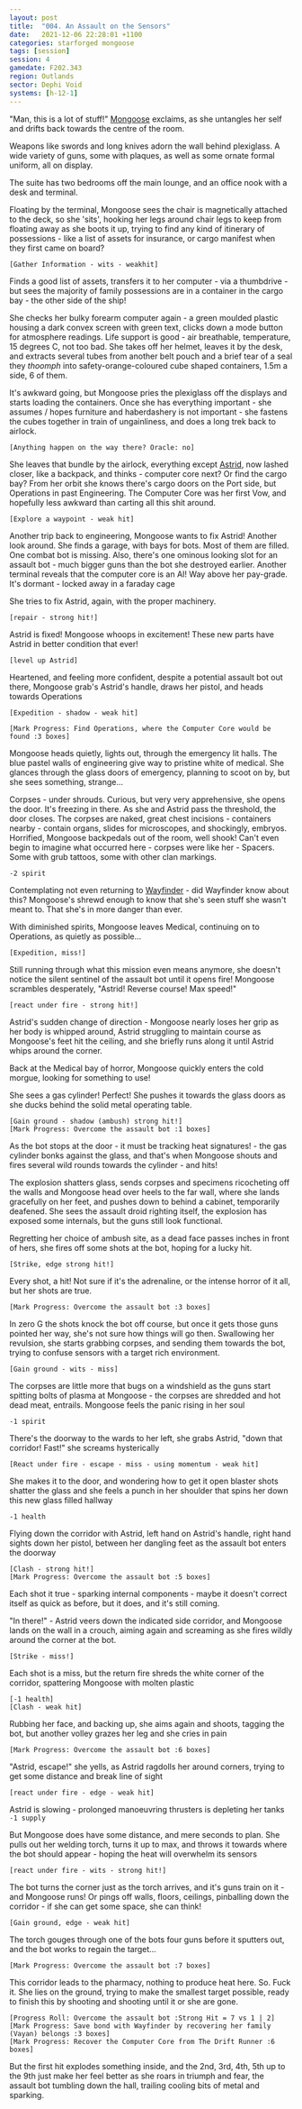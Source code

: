 ```yaml
---
layout: post
title:  "004. An Assault on the Sensors"
date:   2021-12-06 22:28:01 +1100
categories: starforged mongoose
tags: [session]
session: 4
gamedate: F202.343
region: Outlands
sector: Dephi Void
systems: [h-12-1]
---
```


"Man, this is a lot of stuff!" [Mongoose](/mongoose) exclaims, as she untangles her self and drifts back towards the centre of the room.

Weapons like swords and long knives adorn the wall behind plexiglass. A wide variety of guns, some with plaques, as well as some ornate formal uniform, all on display.

The suite has two bedrooms off the main lounge, and an office nook with a desk and terminal.

Floating by the terminal, Mongoose sees the chair is magnetically attached to the deck, so she 'sits', hooking her legs around chair legs to keep from floating away as she boots it up, trying to find any kind of itinerary of possessions - like a list of assets for insurance, or cargo manifest when they first came on board?

`[Gather Information - wits - weakhit]`

Finds a good list of assets, transfers it to her computer - via a thumbdrive - but sees the majority of family possessions are in a container in the cargo bay - the other side of the ship!

She checks her bulky forearm computer again - a green moulded plastic housing a dark convex screen with green text, clicks down a mode button for atmosphere readings. Life support is good - air breathable, temperature, 15 degrees C, not too bad. She takes off her helmet, leaves it by the desk, and extracts several tubes from another belt pouch and a brief tear of a seal they *thoomph* into safety-orange-coloured cube shaped containers, 1.5m a side, 6 of them.

It's awkward going, but Mongoose pries the plexiglass off the displays and starts loading the containers. Once she has everything important - she assumes / hopes furniture and haberdashery is not important - she fastens the cubes together in train of ungainliness, and does a long trek back to airlock.

`[Anything happen on the way there? Oracle: no]`

She leaves that bundle by the airlock, everything except [Astrid](/npcs/astrid), now lashed closer, like a backpack, and thinks - computer core next? Or find the cargo bay? From her orbit she knows there's cargo doors on the Port side, but Operations in past Engineering. The Computer Core was her first Vow, and hopefully less awkward than carting all this shit around.

`[Explore a waypoint - weak hit]  `
    
Another trip back to engineering, Mongoose wants to fix Astrid! Another look around. She finds a garage, with bays for bots. Most of them are filled. One combat bot is missing. Also, there's one ominous looking slot for an assault bot - much bigger guns than the bot she destroyed earlier. Another terminal reveals that the computer core is an AI! Way above her pay-grade. It's dormant - locked away in a faraday cage  
    
She tries to fix Astrid, again, with the proper machinery.

`[repair - strong hit!]`

Astrid is fixed! Mongoose whoops in excitement! These new parts have Astrid in better condition that ever!

`[level up Astrid]`

Heartened, and feeling more confident, despite a potential assault bot out there, Mongoose grab's Astrid's handle, draws her pistol, and heads towards Operations

```
[Expedition - shadow - weak hit]

[Mark Progress: Find Operations, where the Computer Core would be found :3 boxes]
```

Mongoose heads quietly, lights out, through the emergency lit halls. The blue pastel walls of engineering give way to pristine white of medical. She glances through the glass doors of emergency, planning to scoot on by, but she sees something, strange...

Corpses - under shrouds. Curious, but very very apprehensive, she opens the door. It's freezing in there. As she and Astrid pass the threshold, the door closes. The corpses are naked, great chest incisions - containers nearby - contain organs, slides for microscopes, and shockingly, embryos. Horrified, Mongoose backpedals out of the room, well shook! Can't even begin to imagine what occurred here - corpses were like her - Spacers. Some with grub tattoos, some with other clan markings.  
    
`-2 spirit`

Contemplating not even returning to [Wayfinder](/npcs/wayfinder) - did Wayfinder know about this? Mongoose's shrewd enough to know that she's seen stuff she wasn't meant to. That she's in more danger than ever.  

With diminished spirits, Mongoose leaves Medical, continuing on to Operations, as quietly as possible...

`[Expedition, miss!]`

Still running through what this mission even means anymore, she doesn't notice the silent sentinel of the assault bot until it opens fire! Mongoose scrambles desperately, "Astrid! Reverse course! Max speed!"

`[react under fire - strong hit!]`

Astrid's sudden change of direction - Mongoose nearly loses her grip as her body is whipped around, Astrid struggling to maintain course as Mongoose's feet hit the ceiling, and she briefly runs along it until Astrid whips around the corner.

Back at the Medical bay of horror, Mongoose quickly enters the cold morgue, looking for something to use!

She sees a gas cylinder! Perfect! She pushes it towards the glass doors as she ducks behind the solid metal operating table.

```
[Gain ground - shadow (ambush) strong hit!]
[Mark Progress: Overcome the assault bot :1 boxes]
```

As the bot stops at the door - it must be tracking heat signatures! - the gas cylinder bonks against the glass, and that's when Mongoose shouts and fires several wild rounds towards the cylinder - and hits!

The explosion shatters glass, sends corpses and specimens ricocheting off the walls and Mongoose head over heels to the far wall, where she lands gracefully on her feet, and pushes down to behind a cabinet, temporarily deafened. She sees the assault droid righting itself, the explosion has exposed some internals, but the guns still look functional.

Regretting her choice of ambush site, as a dead face passes inches in front of hers, she fires off some shots at the bot, hoping for a lucky hit.

`[Strike, edge strong hit!]`

Every shot, a hit! Not sure if it's the adrenaline, or the intense horror of it all, but her shots are true.

```
[Mark Progress: Overcome the assault bot :3 boxes]
```

In zero G the shots knock the bot off course, but once it gets those guns pointed her way, she's not sure how things will go then. Swallowing her revulsion, she starts grabbing corpses, and sending them towards the bot, trying to confuse sensors with a target rich environment.

`[Gain ground - wits - miss]`

The corpses are little more that bugs on a windshield as the guns start spitting bolts of plasma at Mongoose - the corpses are shredded and hot dead meat, entrails. Mongoose feels the panic rising in her soul

`-1 spirit`

There's the doorway to the wards to her left, she grabs Astrid, "down that corridor! Fast!" she screams hysterically

`[React under fire - escape - miss - using momentum - weak hit]`

She makes it to the door, and wondering how to get it open blaster shots shatter the glass and she feels a punch in her shoulder that spins her down this new glass filled hallway

`-1 health`

Flying down the corridor with Astrid, left hand on Astrid's handle, right hand sights down her pistol, between her dangling feet as the assault bot enters the doorway

```
[Clash - strong hit!]
[Mark Progress: Overcome the assault bot :5 boxes]
```

Each shot it true - sparking internal components - maybe it doesn't correct itself as quick as before, but it does, and it's still coming.

"In there!" - Astrid veers down the indicated side corridor, and Mongoose lands on the wall in a crouch, aiming again and screaming as she fires wildly around the corner at the bot.

`[Strike - miss!]`

Each shot is a miss, but the return fire shreds the white corner of the corridor, spattering Mongoose with molten plastic
```
[-1 health]
[Clash - weak hit]
```

Rubbing her face, and backing up, she aims again and shoots, tagging the bot, but another volley grazes her leg and she cries in pain

`[Mark Progress: Overcome the assault bot :6 boxes]`

"Astrid, escape!" she yells, as Astrid ragdolls her around corners, trying to get some distance and break line of sight

`[react under fire - edge - weak hit]`

Astrid is slowing - prolonged manoeuvring thrusters is depleting her tanks `-1 supply`

But Mongoose does have some distance, and mere seconds to plan. She pulls out her welding torch, turns it up to max, and throws it towards where the bot should appear - hoping the heat will overwhelm its sensors

`[react under fire - wits - strong hit!]`

The bot turns the corner just as the torch arrives, and it's guns train on it - and Mongoose runs! Or pings off walls, floors, ceilings, pinballing down the corridor - if she can get some space, she can think!

`[Gain ground, edge - weak hit]`

The torch gouges through one of the bots four guns before it sputters out, and the bot works to regain the target...

`[Mark Progress: Overcome the assault bot :7 boxes]`

This corridor leads to the pharmacy, nothing to produce heat here. So. Fuck it. She lies on the ground, trying to make the smallest target possible, ready to finish this by shooting and shooting until it or she are gone.

```
[Progress Roll: Overcome the assault bot :Strong Hit = 7 vs 1 | 2]
[Mark Progress: Save bond with Wayfinder by recovering her family 
(Vayan) belongs :3 boxes]
[Mark Progress: Recover the Computer Core from The Drift Runner :6 boxes]
```
But the first hit explodes something inside, and the 2nd, 3rd, 4th, 5th up to the 9th just make her feel better as she roars in triumph and fear, the assault bot tumbling down the hall, trailing cooling bits of metal and sparking.